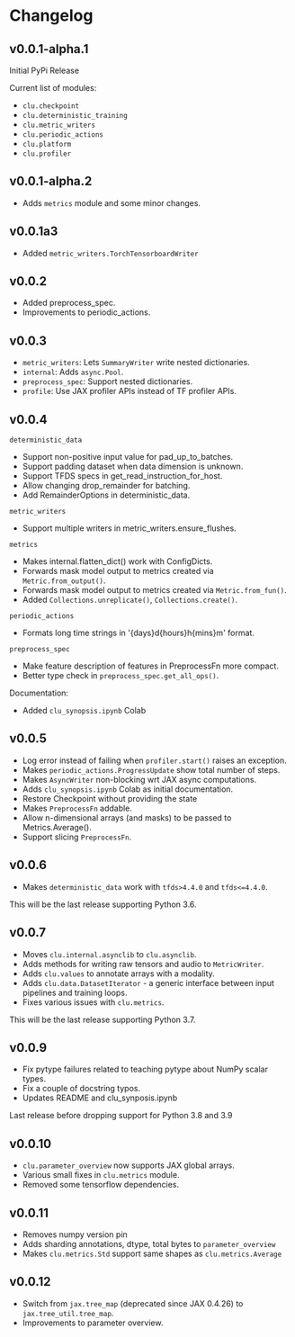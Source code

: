 # Changelog

## v0.0.1-alpha.1

Initial PyPi Release

Current list of modules:

-   `clu.checkpoint`
-   `clu.deterministic_training`
-   `clu.metric_writers`
-   `clu.periodic_actions`
-   `clu.platform`
-   `clu.profiler`

## v0.0.1-alpha.2

-   Adds `metrics` module and some minor changes.

## v0.0.1a3

-   Added `metric_writers.TorchTensorboardWriter`

## v0.0.2

-   Added preprocess_spec.
-   Improvements to periodic_actions.

## v0.0.3

-   `metric_writers`: Lets `SummaryWriter` write nested dictionaries.
-   `internal`: Adds `async.Pool`.
-   `preprocess_spec`: Support nested dictionaries.
-   `profile`: Use JAX profiler APIs instead of TF profiler APIs.

## v0.0.4

`deterministic_data`

-   Support non-positive input value for pad_up_to_batches.
-   Support padding dataset when data dimension is unknown.
-   Support TFDS specs in get_read_instruction_for_host.
-   Allow changing drop_remainder for batching.
-   Add RemainderOptions in deterministic_data.

`metric_writers`

-   Support multiple writers in metric_writers.ensure_flushes.

`metrics`

-   Makes internal.flatten_dict() work with ConfigDicts.
-   Forwards mask model output to metrics created via `Metric.from_output()`.
-   Forwards mask model output to metrics created via `Metric.from_fun()`.
-   Added `Collections.unreplicate()`, `Collections.create()`.

`periodic_actions`

-   Formats long time strings in '{days}d{hours}h{mins}m' format.

`preprocess_spec`

-   Make feature description of features in PreprocessFn more compact.
-   Better type check in `preprocess_spec.get_all_ops()`.

Documentation:

-   Added `clu_synopsis.ipynb` Colab

## v0.0.5

-   Log error instead of failing when `profiler.start()` raises an exception.
-   Makes `periodic_actions.ProgressUpdate` show total number of steps.
-   Makes `AsyncWriter` non-blocking wrt JAX async computations.
-   Adds `clu_synopsis.ipynb` Colab as initial documentation.
-   Restore Checkpoint without providing the state
-   Makes `PreprocessFn` addable.
-   Allow n-dimensional arrays (and masks) to be passed to Metrics.Average().
-   Support slicing `PreprocessFn`.

## v0.0.6

-   Makes `deterministic_data` work with `tfds>4.4.0` and `tfds<=4.4.0`.

This will be the last release supporting Python 3.6.

## v0.0.7

-   Moves `clu.internal.asynclib` to `clu.asynclib`.
-   Adds methods for writing raw tensors and audio to `MetricWriter`.
-   Adds `clu.values` to annotate arrays with a modality.
-   Adds `clu.data.DatasetIterator` - a generic interface between input
    pipelines and training loops.
-   Fixes various issues with `clu.metrics`.

This will be the last release supporting Python 3.7.

## v0.0.9

-   Fix pytype failures related to teaching pytype about NumPy scalar types.
-   Fix a couple of docstring typos.
-   Updates README and clu_synposis.ipynb

Last release before dropping support for Python 3.8 and 3.9

## v0.0.10

-   `clu.parameter_overview` now supports JAX global arrays.
-   Various small fixes in `clu.metrics` module.
-   Removed some tensorflow dependencies.

## v0.0.11

-   Removes numpy version pin
-   Adds sharding annotations, dtype, total bytes to `parameter_overview`
-   Makes `clu.metrics.Std` support same shapes as `clu.metrics.Average`

## v0.0.12

-   Switch from `jax.tree_map` (deprecated since JAX 0.4.26) to
    `jax.tree_util.tree_map`.
-   Improvements to parameter overview.
